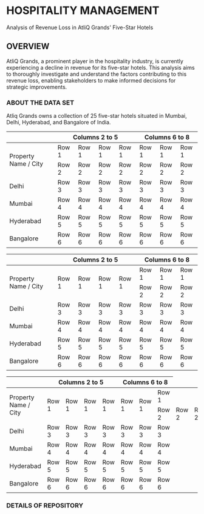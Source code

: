 # HOSPITALITY MANAGEMENT

Analysis of Revenue Loss in AtliQ Grands' Five-Star Hotels

## OVERVIEW
AtliQ Grands, a prominent player in the hospitality industry, is currently experiencing a decline in revenue for its five-star hotels. This analysis aims to thoroughly investigate and understand the factors contributing to this revenue loss, enabling stakeholders to make informed decisions for strategic improvements.

### ABOUT THE DATA SET
Atliq Grands owns a collection of 25 five-star hotels situated in Mumbai, Delhi, Hyderabad, and Bangalore of India.














<body>

  <table>
    <thead>
      <tr>
        <th> </th>
        <th colspan="4">Columns 2 to 5</th>
        <th colspan="3">Columns 6 to 8</th>
      </tr>
    </thead>
    <tbody>
      <tr>
        <td rowspan="2">Property Name / City</td>
        <td>Row 1</td>
        <td>Row 1</td>
        <td>Row 1</td>
        <td>Row 1</td>
        <td>Row 1</td>
        <td>Row 1</td>
        <td>Row 1</td>
      </tr>
      <tr>
        <td>Row 2</td>
        <td>Row 2</td>
        <td>Row 2</td>
        <td>Row 2</td>
        <td>Row 2</td>
        <td>Row 2</td>
        <td>Row 2</td>
      </tr>
      <tr>
        <td>Delhi</td>
        <td>Row 3</td>
        <td>Row 3</td>
        <td>Row 3</td>
        <td>Row 3</td>
        <td>Row 3</td>
        <td>Row 3</td>
        <td>Row 3</td>
      </tr>
      <tr>
        <td>Mumbai</td>
        <td>Row 4</td>
        <td>Row 4</td>
        <td>Row 4</td>
        <td>Row 4</td>
        <td>Row 4</td>
        <td>Row 4</td>
        <td>Row 4</td>
      </tr>
      <tr>
        <td>Hyderabad</td>
        <td>Row 5</td>
        <td>Row 5</td>
        <td>Row 5</td>
        <td>Row 5</td>
        <td>Row 5</td>
        <td>Row 5</td>
        <td>Row 5</td>
      </tr>
      <tr>
        <td>Bangalore</td>
        <td>Row 6</td>
        <td>Row 6</td>
        <td>Row 6</td>
        <td>Row 6</td>
        <td>Row 6</td>
        <td>Row 6</td>
        <td>Row 6</td>
      </tr>
    </tbody>
  </table>

</body>







<body>

  <table>
    <thead>
      <tr>
        <th> </th>
        <th colspan="4">Columns 2 to 5</th>
        <th colspan="3">Columns 6 to 8</th>
      </tr>
    </thead>
    <tbody>
      <tr>
        <td rowspan="2">Property Name / City</td>
        <td rowspan="2">Row 1</td>
        <td rowspan="2">Row 1</td>
        <td rowspan="2">Row 1</td>
        <td rowspan="2">Row 1</td>
        <td>Row 1</td>
        <td>Row 1</td>
        <td>Row 1</td>
      </tr>
      <tr>
        <td>Row 2</td>
        <td>Row 2</td>
        <td>Row 2</td>
      </tr>
      <tr>
        <td>Delhi</td>
        <td>Row 3</td>
        <td>Row 3</td>
        <td>Row 3</td>
        <td>Row 3</td>
        <td>Row 3</td>
        <td>Row 3</td>
        <td>Row 3</td>
      </tr>
      <tr>
        <td>Mumbai</td>
        <td>Row 4</td>
        <td>Row 4</td>
        <td>Row 4</td>
        <td>Row 4</td>
        <td>Row 4</td>
        <td>Row 4</td>
        <td>Row 4</td>
      </tr>
      <tr>
        <td>Hyderabad</td>
        <td>Row 5</td>
        <td>Row 5</td>
        <td>Row 5</td>
        <td>Row 5</td>
        <td>Row 5</td>
        <td>Row 5</td>
        <td>Row 5</td>
      </tr>
      <tr>
        <td>Bangalore</td>
        <td>Row 6</td>
        <td>Row 6</td>
        <td>Row 6</td>
        <td>Row 6</td>
        <td>Row 6</td>
        <td>Row 6</td>
        <td>Row 6</td>
      </tr>
    </tbody>
  </table>

</body>





<body>

  <table>
    <thead>
      <tr>
        <th> </th>
        <th colspan="4">Columns 2 to 5</th>
        <th colspan="3">Columns 6 to 8</th>
      </tr>
    </thead>
    <tbody>
      <tr>
        <td rowspan="2">Property Name / City</td>
        <td rowspan="2">Row 1</td>
        <td rowspan="2">Row 1</td>
        <td rowspan="2">Row 1</td>
        <td rowspan="2">Row 1</td>
        <td rowspan="2">Row 1</td>
        <td rowspan="2">Row 1</td>
        <td>Row 1</td>
      </tr>
      <tr>
        <td>Row 2</td>
        <td>Row 2</td>
        <td>Row 2</td>
      </tr>
      <tr>
        <td>Delhi</td>
        <td>Row 3</td>
        <td>Row 3</td>
        <td>Row 3</td>
        <td>Row 3</td>
        <td>Row 3</td>
        <td>Row 3</td>
        <td>Row 3</td>
      </tr>
      <tr>
        <td>Mumbai</td>
        <td>Row 4</td>
        <td>Row 4</td>
        <td>Row 4</td>
        <td>Row 4</td>
        <td>Row 4</td>
        <td>Row 4</td>
        <td>Row 4</td>
      </tr>
      <tr>
        <td>Hyderabad</td>
        <td>Row 5</td>
        <td>Row 5</td>
        <td>Row 5</td>
        <td>Row 5</td>
        <td>Row 5</td>
        <td>Row 5</td>
        <td>Row 5</td>
      </tr>
      <tr>
        <td>Bangalore</td>
        <td>Row 6</td>
        <td>Row 6</td>
        <td>Row 6</td>
        <td>Row 6</td>
        <td>Row 6</td>
        <td>Row 6</td>
        <td>Row 6</td>
      </tr>
    </tbody>
  </table>

</body>

### DETAILS OF REPOSITORY
